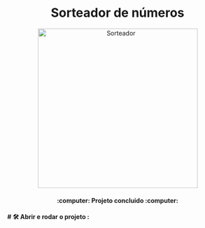 <h1 align="center"> Sorteador de números </h1>


<p align="center">
  <img width="365" alt="Sorteador" src="https://github.com/devdouglassouza/sorteador-numeros/assets/156365570/5b8c7c52-5c03-486e-ae27-3d6f3d19d7c7" style="display: block; margin: 0 auto;">
</p>

 
<h4 align="center"> 
    :computer: Projeto concluido :computer:
</h4>

<h4 align="left"> 
    # 🛠️ Abrir e rodar o projeto :
</h4>

